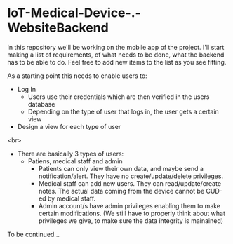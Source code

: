 # IoT-Medical-Device-.-WebsiteBackend

In this repository we'll be working on the mobile app of the project. 
I'll start making a list of requirements, of what needs to be done, what the backend has to be able to do. Feel free to add new items to the list as you see fitting.

As a starting point this needs to enable users to:
  * Log In
    * Users use their credentials which are then verified in the users database
    * Depending on the type of user that logs in, the user gets a certain view 
  * Design a view for each type of user
  
  <br\>
  
  * There are basically 3 types of users:
    * Patiens, medical staff and admin
      * Patients can only view their own data, and maybe send a notification/alert. They have no create/update/delete privileges.
      * Medical staff can add new users. They can read/update/create notes. The actual data coming from the device cannot be CUD-ed by medical staff.
      * Admin account/s have admin privileges enabling them to make certain modifications. (We still have to properly think about what privileges we give, to make sure the data integrity is mainained)
      
      
      
To be continued...
